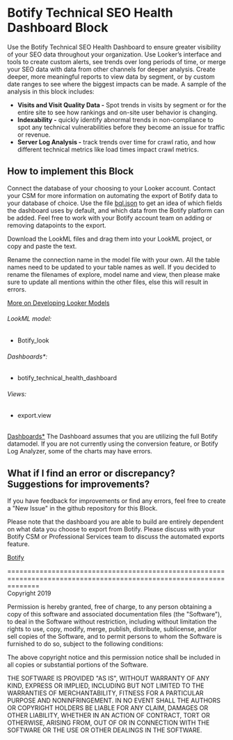 # Botify Technical SEO Health Dashboard Block

Use the Botify Technical SEO Health Dashboard to ensure greater visibility of your SEO data throughout your organization. Use Looker’s interface and tools to create custom alerts, see trends over long periods of time, or merge your SEO data with data from other channels for deeper analysis. Create deeper, more meaningful reports to view data by segment, or by custom date ranges to see where the biggest impacts can be made. A sample of the analysis in this block includes:


* **Visits and Visit Quality Data -** Spot trends in visits by segment or for the entire site to see how rankings and on-site user behavior is changing.
* **Indexability -** quickly identify abnormal trends in non-compliance to spot any technical vulnerabilities before they become an issue for traffic or revenue.
* **Server Log Analysis -** track trends over time for crawl ratio, and how different technical metrics like load times impact crawl metrics.


## How to implement this Block

Connect the database of your choosing to your Looker account. Contact your CSM for more information on automating the export of Botify data to your database of choice. Use the file [bql.json](https://github.com/kyle-botify/botify-looker-ml/blob/master/bql.json) to get an idea of which fields the dashboard uses by default, and which data from the Botify platform can be added. Feel free to work with your Botify account team on adding or removing datapoints to the export.

Download the LookML files and drag them into your LookML project, or copy and paste the text.

Rename the connection name in the model file with your own. All the table names need to be updated to your table names as well. If you decided to rename the filenames of explore, model name and view, then please make sure to update all mentions within the other files, else this will result in errors.

[More on Developing Looker Models](https://docs.looker.com/data-modeling/getting-started/model-development)

###### LookML model:
* Botify_look

###### Dashboards*:
* botify_technical_health_dashboard

###### Views:
* export.view


<br>
<u>Dashboards*</u>
The Dashboard assumes that you are utilizing the full Botify datamodel. If you are not currently using the conversion feature, or Botify Log Analyzer, some of the charts may have errors.


## What if I find an error or discrepancy? Suggestions for improvements?
If you have feedback for improvements or find any errors, feel free to create a "New Issue" in the github repository for this Block.

Please note that the dashboard you are able to build are entirely dependent on what data you choose to export from Botify. Please discuss with your Botify CSM or Professional Services team to discuss the automated exports feature.

[Botify](https://www.botify.com)

====================================================================================================================
<br>
Copyright 2019

Permission is hereby granted, free of charge, to any person obtaining a copy of this software and associated documentation files (the "Software"), to deal in the Software without restriction, including without limitation the rights to use, copy, modify, merge, publish, distribute, sublicense, and/or sell copies of the Software, and to permit persons to whom the Software is furnished to do so, subject to the following conditions:

The above copyright notice and this permission notice shall be included in all copies or substantial portions of the Software.

THE SOFTWARE IS PROVIDED "AS IS", WITHOUT WARRANTY OF ANY KIND, EXPRESS OR IMPLIED, INCLUDING BUT NOT LIMITED TO THE WARRANTIES OF MERCHANTABILITY, FITNESS FOR A PARTICULAR PURPOSE AND NONINFRINGEMENT. IN NO EVENT SHALL THE AUTHORS OR COPYRIGHT HOLDERS BE LIABLE FOR ANY CLAIM, DAMAGES OR OTHER LIABILITY, WHETHER IN AN ACTION OF CONTRACT, TORT OR OTHERWISE, ARISING FROM, OUT OF OR IN CONNECTION WITH THE SOFTWARE OR THE USE OR OTHER DEALINGS IN THE SOFTWARE.

